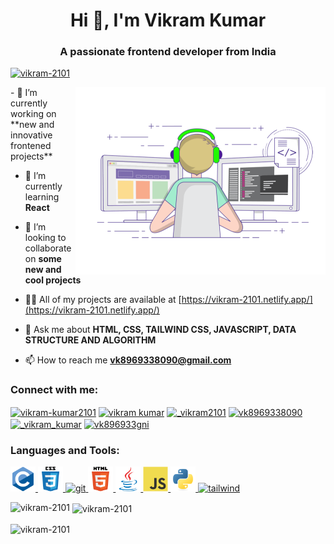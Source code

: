 <h1 align="center">Hi 👋, I'm Vikram Kumar</h1>
<h3 align="center">A passionate frontend developer from India</h3>

<p align="left"> <a href="https://github.com/ryo-ma/github-profile-trophy"><img src="https://github-profile-trophy.vercel.app/?username=vikram-2101" alt="vikram-2101" /></a> </p>
<img align="right" alt="Coding" width="400" src="https://raw.githubusercontent.com/devSouvik/devSouvik/master/gif3.gif">
- 🔭 I’m currently working on **new and innovative frontened projects**

- 🌱 I’m currently learning **React**

- 👯 I’m looking to collaborate on **some new and cool projects**

- 👨‍💻 All of my projects are available at [https://vikram-2101.netlify.app/](https://vikram-2101.netlify.app/)

- 💬 Ask me about **HTML, CSS, TAILWIND CSS, JAVASCRIPT, DATA STRUCTURE AND ALGORITHM**

- 📫 How to reach me **vk8969338090@gmail.com**

<h3 align="left">Connect with me:</h3>
<p align="left">
<a href="https://linkedin.com/in/vikram-kumar2101" target="blank"><img align="center" src="https://raw.githubusercontent.com/rahuldkjain/github-profile-readme-generator/master/src/images/icons/Social/linked-in-alt.svg" alt="vikram-kumar2101" height="30" width="40" /></a>
<a href="https://fb.com/vikram kumar" target="blank"><img align="center" src="https://raw.githubusercontent.com/rahuldkjain/github-profile-readme-generator/master/src/images/icons/Social/facebook.svg" alt="vikram kumar" height="30" width="40" /></a>
<a href="https://instagram.com/_vikram2101" target="blank"><img align="center" src="https://raw.githubusercontent.com/rahuldkjain/github-profile-readme-generator/master/src/images/icons/Social/instagram.svg" alt="_vikram2101" height="30" width="40" /></a>
<a href="https://www.codechef.com/users/vk8969338090" target="blank"><img align="center" src="https://cdn.jsdelivr.net/npm/simple-icons@3.1.0/icons/codechef.svg" alt="vk8969338090" height="30" width="40" /></a>
<a href="https://www.leetcode.com/_vikram_kumar" target="blank"><img align="center" src="https://raw.githubusercontent.com/rahuldkjain/github-profile-readme-generator/master/src/images/icons/Social/leet-code.svg" alt="_vikram_kumar" height="30" width="40" /></a>
<a href="https://auth.geeksforgeeks.org/user/vk896933gni" target="blank"><img align="center" src="https://raw.githubusercontent.com/rahuldkjain/github-profile-readme-generator/master/src/images/icons/Social/geeks-for-geeks.svg" alt="vk896933gni" height="30" width="40" /></a>
</p>

<h3 align="left">Languages and Tools:</h3>
<p align="left"> <a href="https://www.cprogramming.com/" target="_blank" rel="noreferrer"> <img src="https://raw.githubusercontent.com/devicons/devicon/master/icons/c/c-original.svg" alt="c" width="40" height="40"/> </a> <a href="https://www.w3schools.com/css/" target="_blank" rel="noreferrer"> <img src="https://raw.githubusercontent.com/devicons/devicon/master/icons/css3/css3-original-wordmark.svg" alt="css3" width="40" height="40"/> </a> <a href="https://git-scm.com/" target="_blank" rel="noreferrer"> <img src="https://www.vectorlogo.zone/logos/git-scm/git-scm-icon.svg" alt="git" width="40" height="40"/> </a> <a href="https://www.w3.org/html/" target="_blank" rel="noreferrer"> <img src="https://raw.githubusercontent.com/devicons/devicon/master/icons/html5/html5-original-wordmark.svg" alt="html5" width="40" height="40"/> </a> <a href="https://www.java.com" target="_blank" rel="noreferrer"> <img src="https://raw.githubusercontent.com/devicons/devicon/master/icons/java/java-original.svg" alt="java" width="40" height="40"/> </a> <a href="https://developer.mozilla.org/en-US/docs/Web/JavaScript" target="_blank" rel="noreferrer"> <img src="https://raw.githubusercontent.com/devicons/devicon/master/icons/javascript/javascript-original.svg" alt="javascript" width="40" height="40"/> </a> <a href="https://www.python.org" target="_blank" rel="noreferrer"> <img src="https://raw.githubusercontent.com/devicons/devicon/master/icons/python/python-original.svg" alt="python" width="40" height="40"/> </a> <a href="https://tailwindcss.com/" target="_blank" rel="noreferrer"> <img src="https://www.vectorlogo.zone/logos/tailwindcss/tailwindcss-icon.svg" alt="tailwind" width="40" height="40"/> </a> </p>

<p><img align="left" src="https://github-readme-stats.vercel.app/api/top-langs?username=vikram-2101&show_icons=true&locale=en&layout=compact" alt="vikram-2101" /></p>

<p>&nbsp;<img align="center" src="https://github-readme-stats.vercel.app/api?username=vikram-2101&show_icons=true&locale=en" alt="vikram-2101" /></p>

<p><img align="center" src="https://github-readme-streak-stats.herokuapp.com/?user=vikram-2101&" alt="vikram-2101" /></p>

